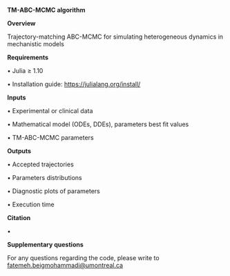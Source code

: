 
**TM-ABC-MCMC algorithm**

**Overview**

Trajectory-matching ABC-MCMC for simulating heterogeneous dynamics in mechanistic models

**Requirements**

•	Julia ≥ 1.10

•	Installation guide: https://julialang.org/install/

**Inputs**

•	Experimental or clinical data

•	Mathematical model (ODEs, DDEs), parameters best fit values

•	TM-ABC-MCMC parameters

**Outputs**

•	Accepted trajectories

•	Parameters distributions

•	Diagnostic plots of parameters

•	Execution time

**Citation**

•	

**Supplementary questions**

For any questions regarding the code, please write to fatemeh.beigmohammadi@umontreal.ca
